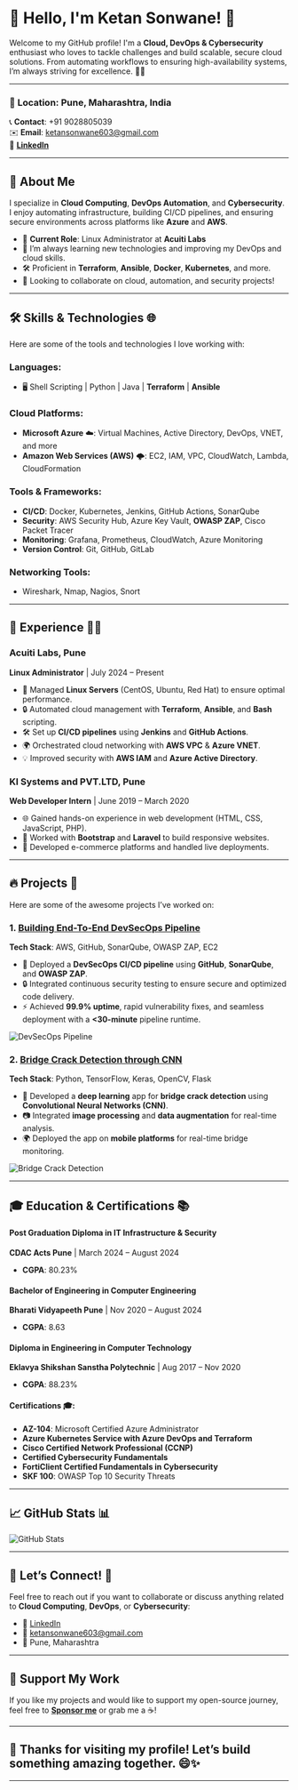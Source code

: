 # 👋 **Hello, I'm Ketan Sonwane**! 🚀

Welcome to my GitHub profile! I'm a **Cloud, DevOps & Cybersecurity** enthusiast who loves to tackle challenges and build scalable, secure cloud solutions. From automating workflows to ensuring high-availability systems, I’m always striving for excellence. 🔐💡

---

### 📍 **Location**: Pune, Maharashtra, India  
📞 **Contact**: +91 9028805039  
✉️ **Email**: [ketansonwane603@gmail.com](mailto:ketansonwane603@gmail.com)  
🔗 **[LinkedIn](https://www.linkedin.com/in/ketan-sonwane)**

---

## 🌟 **About Me**

I specialize in **Cloud Computing**, **DevOps Automation**, and **Cybersecurity**. I enjoy automating infrastructure, building CI/CD pipelines, and ensuring secure environments across platforms like **Azure** and **AWS**.

- 💼 **Current Role**: Linux Administrator at **Acuiti Labs**  
- 🌱 I’m always learning new technologies and improving my DevOps and cloud skills.  
- 🛠️ Proficient in **Terraform**, **Ansible**, **Docker**, **Kubernetes**, and more.
- 🤝 Looking to collaborate on cloud, automation, and security projects!

---

## 🛠️ **Skills & Technologies** 🌐

Here are some of the tools and technologies I love working with:

### **Languages**:
- 🖥️ Shell Scripting | Python | Java | **Terraform** | **Ansible**

### **Cloud Platforms**:
- **Microsoft Azure** ☁️: Virtual Machines, Active Directory, DevOps, VNET, and more  
- **Amazon Web Services (AWS)** 🌩️: EC2, IAM, VPC, CloudWatch, Lambda, CloudFormation

### **Tools & Frameworks**:
- **CI/CD**: Docker, Kubernetes, Jenkins, GitHub Actions, SonarQube  
- **Security**: AWS Security Hub, Azure Key Vault, **OWASP ZAP**, Cisco Packet Tracer  
- **Monitoring**: Grafana, Prometheus, CloudWatch, Azure Monitoring  
- **Version Control**: Git, GitHub, GitLab

### **Networking Tools**:
- Wireshark, Nmap, Nagios, Snort  

---

## 💼 **Experience** 👨‍💻

### **Acuiti Labs, Pune**  
**Linux Administrator** | July 2024 – Present  
- 🔧 Managed **Linux Servers** (CentOS, Ubuntu, Red Hat) to ensure optimal performance.
- 🔒 Automated cloud management with **Terraform**, **Ansible**, and **Bash** scripting.
- 🛠️ Set up **CI/CD pipelines** using **Jenkins** and **GitHub Actions**.
- 🌍 Orchestrated cloud networking with **AWS VPC** & **Azure VNET**.
- 💡 Improved security with **AWS IAM** and **Azure Active Directory**.

### **KI Systems and PVT.LTD, Pune**  
**Web Developer Intern** | June 2019 – March 2020  
- 🌐 Gained hands-on experience in web development (HTML, CSS, JavaScript, PHP).
- 🔄 Worked with **Bootstrap** and **Laravel** to build responsive websites.
- 🚀 Developed e-commerce platforms and handled live deployments.

---

## 🔥 **Projects** 🚀

Here are some of the awesome projects I’ve worked on:

### 1. **[Building End-To-End DevSecOps Pipeline](#)**  
**Tech Stack**: AWS, GitHub, SonarQube, OWASP ZAP, EC2  
- 🚀 Deployed a **DevSecOps CI/CD pipeline** using **GitHub**, **SonarQube**, and **OWASP ZAP**.  
- 🔒 Integrated continuous security testing to ensure secure and optimized code delivery.  
- ⚡ Achieved **99.9% uptime**, rapid vulnerability fixes, and seamless deployment with a **<30-minute** pipeline runtime.

![DevSecOps Pipeline](https://media.giphy.com/media/xT0GqMFnQ6ECZEXqxq/giphy.gif)

### 2. **[Bridge Crack Detection through CNN](#)**  
**Tech Stack**: Python, TensorFlow, Keras, OpenCV, Flask  
- 🧠 Developed a **deep learning** app for **bridge crack detection** using **Convolutional Neural Networks (CNN)**.
- 📷 Integrated **image processing** and **data augmentation** for real-time analysis.
- 🌍 Deployed the app on **mobile platforms** for real-time bridge monitoring.

![Bridge Crack Detection](https://media.giphy.com/media/l378khQxti0Hzfpp2/giphy.gif)

---

## 🎓 **Education & Certifications** 📚

#### **Post Graduation Diploma in IT Infrastructure & Security**  
**CDAC Acts Pune** | March 2024 – August 2024  
- **CGPA**: 80.23%

#### **Bachelor of Engineering in Computer Engineering**  
**Bharati Vidyapeeth Pune** | Nov 2020 – August 2024  
- **CGPA**: 8.63

#### **Diploma in Engineering in Computer Technology**  
**Eklavya Shikshan Sanstha Polytechnic** | Aug 2017 – Nov 2020  
- **CGPA**: 88.23%

#### **Certifications** 🎓:
- **AZ-104**: Microsoft Certified Azure Administrator  
- **Azure Kubernetes Service with Azure DevOps and Terraform**  
- **Cisco Certified Network Professional (CCNP)**  
- **Certified Cybersecurity Fundamentals**  
- **FortiClient Certified Fundamentals in Cybersecurity**  
- **SKF 100**: OWASP Top 10 Security Threats

---

## 📈 **GitHub Stats** 📊

![GitHub Stats](https://github-readme-stats.vercel.app/api?username=ketan-sonwane&show_icons=true&hide_title=true&count_private=true&hide=prs&theme=dark&bg_color=0d1117)

---

## 🤝 **Let’s Connect!** 💬

Feel free to reach out if you want to collaborate or discuss anything related to **Cloud Computing**, **DevOps**, or **Cybersecurity**:

- 🔗 [LinkedIn](https://www.linkedin.com/in/ketan-sonwane)  
- 📧 ketansonwane603@gmail.com  
- 📍 Pune, Maharashtra

---

## 💖 **Support My Work**  
If you like my projects and would like to support my open-source journey, feel free to **[Sponsor me](#)** or grab me a ☕!

---

## 🎉 **Thanks for visiting my profile!** Let’s build something amazing together. 😄✨

---
